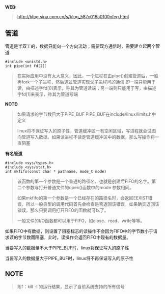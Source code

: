 **WEB:**

> http://blog.sina.com.cn/s/blog_587c016a0100nfeq.html

## 管道 ##

管道是半双工的，数据只能向一个方向流动；需要双方通信时，需要建立起两个管道.

	#include <unistd.h>
	int pipe(int fd[2])

> 在实际应用中没有太大意义，因此，一个进程在由pipe()创建管道后，一般再fork一个子进程，然后通过管道实现父子进程间的通信
即一端只能用于读，由描述字fd[0]表示，称其为管道读端；另一端则只能用于写，由描述字fd[1]来表示，称其为管道写端

**NOTE:**
> 如果请求的字节数目大于PIPE_BUF
> PIPE_BUF在include/linux/limits.h中定义
> 
> linux将不保证写入的原子性，管道缓冲区一有空闲区域，写进程就会试图向管道写入数据。如果读进程不读走管道缓冲区中的数据，那么写操作将一直阻塞

**有名管道**

	#include <sys/types.h>
	#include <sys/stat.h>
	int mkfifo(const char * pathname, mode_t mode)

> 该函数的第一个参数是一个普通的路径名，也就是创建后FIFO的名字。第二个参数与打开普通文件的open()函数中的mode 参数相同。 
> 
> 如果mkfifo的第一个参数是一个已经存在的路径名时，会返回EEXIST错误，所以一般典型的调用代码首先会检查是否返回该错误，如果确实返回该错误，那么只要调用打开FIFO的函数就可以了。
> 
> 一般文件的I/O函数都可以用于FIFO，如close、read、write等等。



如果FIFO中有数据，则设置了阻塞标志的读操作不会因为FIFO中的字节数小于请求读的字节数而阻塞，此时，读操作会返回FIFO中现有的数据量。

当要写入的数据量不大于PIPE_BUF时，linux将保证写入的原子性

当要写入的数据量大于PIPE_BUF时，linux将不再保证写入的原子性

## NOTE ##

> 附1：kill -l 的运行结果，显示了当前系统支持的所有信号




